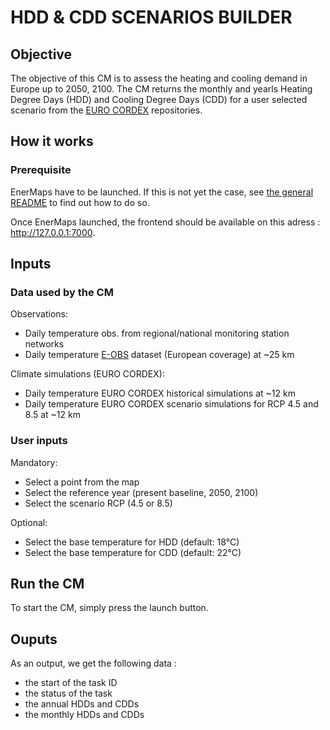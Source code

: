 # HDD & CDD SCENARIOS BUILDER

## Objective

The objective of this CM is to assess the heating and cooling demand in Europe up to 2050, 2100.
The CM returns the monthly and yearls Heating Degree Days (HDD) and Cooling Degree Days (CDD) for a user selected scenario from the [EURO CORDEX](https://euro-cordex.net/) repositories.


## How it works

### Prerequisite

EnerMaps have to be launched.
If this is not yet the case, see [the general README](../../README.md) to find out how to do so.

Once EnerMaps launched, the frontend should be available on this adress : http://127.0.0.1:7000.

## Inputs

### Data used by the CM

Observations:​

* Daily temperature obs. from regional/national monitoring station networks ​
* Daily temperature [E-OBS](https://www.ecad.eu/dailydata/index.php) dataset (European coverage) at ~25 km​


Climate simulations (EURO CORDEX):​

* Daily temperature EURO CORDEX historical simulations at ~12 km​
* Daily temperature EURO CORDEX scenario simulations for RCP 4.5 and 8.5 at ~12 km


### User inputs

Mandatory:​

* Select a point from the map​
* Select the reference year (present baseline, 2050, 2100)​
* Select the scenario RCP (4.5 or 8.5)​

Optional:​

* Select the base temperature for HDD (default: 18°C)​
* Select the base temperature for CDD (default: 22°C)


## Run the CM

To start the CM, simply press the launch button.


## Ouputs

As an output, we get the following data :
* the start of the task ID
* the status of the task
* the annual HDDs and CDDs
* the monthly HDDs and CDDs
